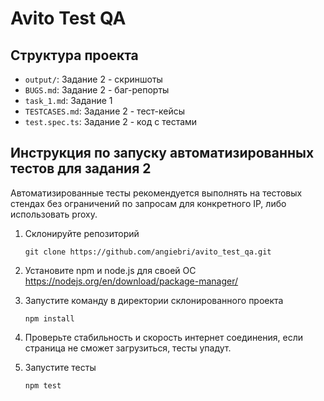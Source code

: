 # Avito Test QA

## Структура проекта
- `output/`: Задание 2 - скриншоты
- `BUGS.md`: Задание 2 - баг-репорты
- `task_1.md`: Задание 1
- `TESTCASES.md`: Задание 2 - тест-кейсы
- `test.spec.ts`: Задание 2 - код с тестами 

## Инструкция по запуску автоматизированных тестов для задания 2

Автоматизированные тесты рекомендуется выполнять на тестовых стендах без ограничений по запросам для конкретного IP, либо использовать proxy.

1. Склонируйте репозиторий
    ```
    git clone https://github.com/angiebri/avito_test_qa.git
    ```
2. Установите npm и node.js для своей ОС https://nodejs.org/en/download/package-manager/
   
3. Запустите команду в директории склонированного проекта
     ```
    npm install
    ```
4. Проверьте стабильность и скорость интернет соединения, если страница не сможет загрузиться, тесты упадут.
5. Запустите тесты
    ```
    npm test
    ```
    
    
